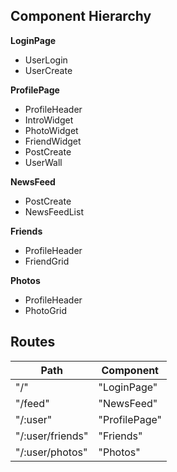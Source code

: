 ## Component Hierarchy

**LoginPage**
  - UserLogin
  - UserCreate

**ProfilePage**
  - ProfileHeader
  - IntroWidget
  - PhotoWidget
  - FriendWidget
  - PostCreate
  - UserWall

**NewsFeed**
  - PostCreate
  - NewsFeedList

**Friends**
  - ProfileHeader
  - FriendGrid

**Photos**
  - ProfileHeader
  - PhotoGrid

## Routes

|Path   | Component   |
|-------|-------------|
| "/" | "LoginPage" |
| "/feed" | "NewsFeed" |
| "/:user" | "ProfilePage" |
| "/:user/friends" | "Friends" |
| "/:user/photos" | "Photos" |
